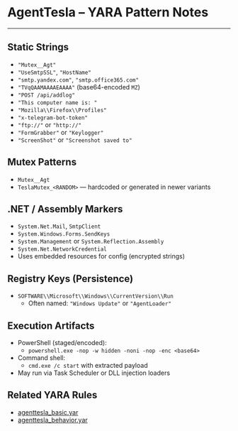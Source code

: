# AgentTesla – YARA Pattern Notes

---

## Static Strings

- `"Mutex__Agt"`
- `"UseSmtpSSL"`, `"HostName"`
- `"smtp.yandex.com"`, `"smtp.office365.com"`
- `"TVqQAAMAAAAEAAAA"` (base64-encoded `MZ`)
- `"POST /api/addlog"`
- `"This computer name is: "`
- `"Mozilla\\Firefox\\Profiles"`
- `"x-telegram-bot-token"`
- `"ftp://"` or `"http://"`
- `"FormGrabber"` or `"Keylogger"`
- `"ScreenShot"` or `"Screenshot saved to"`

## Mutex Patterns

- `Mutex__Agt`
- `TeslaMutex_<RANDOM>` — hardcoded or generated in newer variants

## .NET / Assembly Markers

- `System.Net.Mail`, `SmtpClient`
- `System.Windows.Forms.SendKeys`
- `System.Management` or `System.Reflection.Assembly`
- `System.Net.NetworkCredential`
- Uses embedded resources for config (encrypted strings)

## Registry Keys (Persistence)

- `SOFTWARE\\Microsoft\\Windows\\CurrentVersion\\Run`
  - Often named: `"Windows Update"` or `"AgentLoader"`

## Execution Artifacts

- PowerShell (staged/encoded):
  - `powershell.exe -nop -w hidden -noni -nop -enc <base64>`
- Command shell:
  - `cmd.exe /c start` with extracted payload
- May run via Task Scheduler or DLL injection loaders

## Related YARA Rules

- [agenttesla_basic.yar](https://github.com/Sab0x1D/ghostyara/blob/main/rules/agenttesla_basic.yar)
- [agenttesla_behavior.yar](https://github.com/Sab0x1D/ghostyara/blob/main/rules/agenttesla_behavior.yar)
